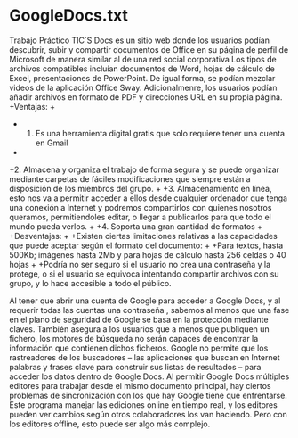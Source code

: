 # GoogleDocs.txt
Trabajo Práctico TIC´S
Docs es un sitio web donde los usuarios podían descubrir, subir y compartir documentos de Office en su página de perfil de Microsoft 
 de manera similar al de una red social corporativa
 Los tipos de archivos compatibles incluían documentos de Word, hojas de cálculo de Excel, presentaciones de PowerPoint.
 De igual forma, se podían mezclar videos de la aplicación Office Sway.
 Adicionalmenre, los usuarios podían añadir archivos en formato de PDF y direcciones URL en su propia página.
+Ventajas:
+
+ 1. Es una herramienta digital gratis que solo requiere tener una cuenta en Gmail
+
+2. Almacena y organiza el trabajo de forma segura y se puede organizar mediante carpetas de fáciles modificaciones que siempre están a disposición de los miembros del grupo.
+
+3. Almacenamiento en línea, esto nos va a permitir acceder a ellos desde cualquier ordenador que tenga una conexión a Internet y podremos compartirlos con quienes nosotros queramos, permitiendoles editar, o llegar a publicarlos para que todo el mundo pueda verlos.
+
+4. Soporta una gran cantidad de formatos
+
+Desventajas:
+
+Existen ciertas limitaciones relativas a las capacidades que puede aceptar según el formato del documento:
+
+Para textos, hasta 500Kb; imágenes hasta 2Mb y para hojas de cálculo hasta 256 celdas o 40 hojas
+
+Podría no ser seguro si el usuario no crea una contraseña y la protege, o si el usuario se equivoca intentando compartir archivos con su grupo, y lo hace accesible a todo el público.

 Al tener que abrir una cuenta de Google para acceder a Google Docs, y al requerir todas las cuentas una contraseña
 , sabemos al menos que una fase en el plano de seguridad de Google se basa en la protección mediante claves.
También asegura a los usuarios que a menos que publiquen un fichero,
los motores de búsqueda no serán capaces de encontrar la información que contienen dichos ficheros. 
Google no permite que los rastreadores de los buscadores – las aplicaciones que buscan en Internet palabras y 
frases clave para construir sus listas de resultados – para acceder los datos dentro de Google Docs. 
Al permitir Google Docs múltiples editores para trabajar desde el mismo documento principal,
hay ciertos problemas de sincronización con los que hay Google tiene que enfrentarse.
Este programa manejar las ediciones online en tiempo real, y los editores pueden ver cambios según otros colaboradores los van haciendo.
Pero con los editores offline, esto puede ser algo más complejo.
